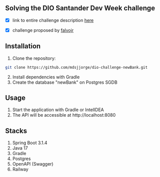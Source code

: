## Solving the DIO Santander Dev Week challenge

- [x] link to entire challenge description [here](https://web.dio.me/lab/publicando-sua-api-rest-na-nuvem-usando-spring-boot-3-java-17-e-railway/learning/ad7b622c-6ca0-4000-bf7b-2939591221ed)

- [x] challenge proposed by [falvojr](https://github.com/falvojr)

## Installation

1. Clone the repository:

```bash
git clone https://github.com/mdsjjorge/dio-challenge-newBank.git
```

2. Install dependencies with Gradle
3. Create the database "newBank" on Postgres SGDB


## Usage

1. Start the application with Gradle or IntelIDEA
2. The API will be accessible at http://localhost:8080

## Stacks

1. Spring Boot 3.1.4
2. Java 17
3. Gradle
4. Postgres
5. OpenAPI (Swagger)
6. Railway